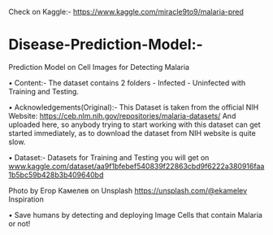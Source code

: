 Check on Kaggle:- https://www.kaggle.com/miracle9to9/malaria-pred

# Disease-Prediction-Model:-
Prediction Model on Cell Images for Detecting Malaria

• Content:-
  The dataset contains 2 folders - Infected - Uninfected with Training and Testing.

• Acknowledgements(Original):-
  This Dataset is taken from the official NIH Website: https://ceb.nlm.nih.gov/repositories/malaria-datasets/ And uploaded here, so          anybody trying to start working with this dataset can get started immediately, as to download the dataset from NIH website is quite slow.

• Dataset:-
 Datasets for Training and Testing you will get on www.kaggle.com/dataset/aa9f1bfebef540839f22863cbd9f6222a380916faa1b5bc59b428b3b409640bd

Photo by Егор Камелев on Unsplash https://unsplash.com/@ekamelev
Inspiration

• Save humans by detecting and deploying Image Cells that contain Malaria or not!
